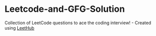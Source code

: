 # Leetcode-and-GFG-Solution
Collection of LeetCode questions to ace the coding interview! - Created using [LeetHub](https://github.com/QasimWani/LeetHub)
